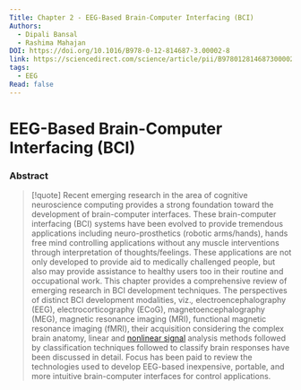 ```yaml
---
Title: Chapter 2 - EEG-Based Brain-Computer Interfacing (BCI)
Authors:
  - Dipali Bansal
  - Rashima Mahajan
DOI: https://doi.org/10.1016/B978-0-12-814687-3.00002-8
link: https://sciencedirect.com/science/article/pii/B9780128146873000028?ref=pdf_download&fr=RR-2&rr=84e9197b6f25abd8
tags:
  - EEG
Read: false
---
```


# EEG-Based Brain-Computer Interfacing (BCI)

### Abstract
>[!quote] Recent emerging research in the area of cognitive neuroscience computing provides a strong foundation toward the development of brain-computer interfaces. These brain-computer interfacing (BCI) systems have been evolved to provide tremendous applications including neuro-prosthetics (robotic arms/hands), hands free mind controlling applications without any muscle interventions through interpretation of thoughts/feelings. These applications are not only developed to provide aid to medically challenged people, but also may provide assistance to healthy users too in their routine and occupational work. This chapter provides a comprehensive review of emerging research in BCI development techniques. The perspectives of distinct BCI development modalities, viz._,_ electroencephalography (EEG), electrocorticography (ECoG), magnetoencephalography (MEG), magnetic resonance imaging (MRI), functional magnetic resonance imaging (fMRI), their acquisition considering the complex brain anatomy, linear and [nonlinear signal](https://www.sciencedirect.com/topics/engineering/nonlinear-signal "Learn more about nonlinear signal from ScienceDirect's AI-generated Topic Pages") analysis methods followed by classification techniques followed to classify brain responses have been discussed in detail. Focus has been paid to review the technologies used to develop EEG-based inexpensive, portable, and more intuitive brain-computer interfaces for control applications.

   